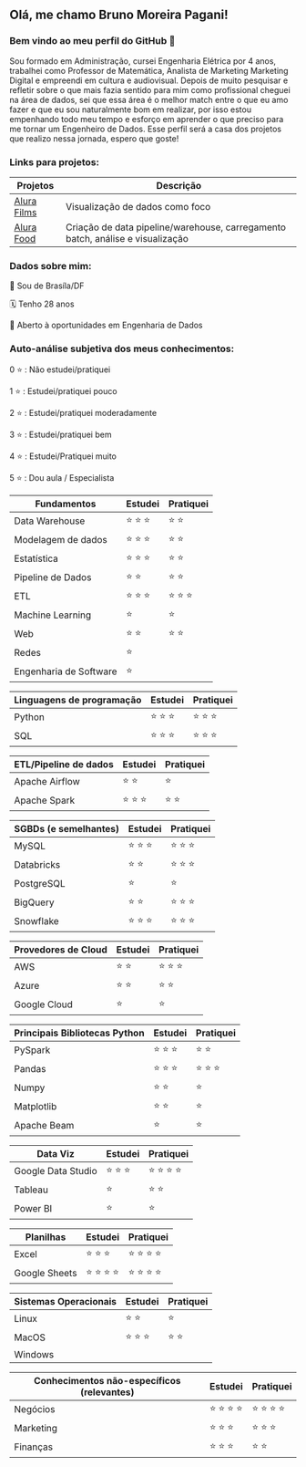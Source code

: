 ## Olá, me chamo Bruno Moreira Pagani!
### Bem vindo ao meu perfil do GitHub 👋

Sou formado em Administração, cursei Engenharia Elétrica por 4 anos, trabalhei como Professor de Matemática, Analista de Marketing Marketing Digital e empreendi em cultura e audiovisual. Depois de muito pesquisar e refletir sobre o que mais fazia sentido para mim como profissional cheguei na área de dados, sei que essa área é o melhor match entre o que eu amo fazer e que eu sou naturalmente bom em realizar, por isso estou empenhando todo meu tempo e esforço em aprender o que preciso para me tornar um Engenheiro de Dados. Esse perfil será a casa dos projetos que realizo nessa jornada, espero que goste!

### Links para projetos:

Projetos | Descrição
-------- | ---------
[Alura Films](https://github.com/brunompagani/challenge-bi-filmes) | Visualização de dados como foco
[Alura Food](https://github.com/brunompagani/challenge-bi-restaurantes-india) | Criação de data pipeline/warehouse, carregamento batch, análise e visualização


### Dados sobre mim:
📍 Sou de Brasíla/DF

🗓 Tenho 28 anos

💼 Aberto à oportunidades em Engenharia de Dados

### Auto-análise subjetiva dos meus conhecimentos:
0 ⭐️ : Não estudei/pratiquei

1 ⭐️ : Estudei/pratiquei pouco

2 ⭐️ : Estudei/pratiquei moderadamente 

3 ⭐️ : Estudei/pratiquei bem

4 ⭐️ : Estudei/Pratiquei muito

5 ⭐️ : Dou aula / Especialista

Fundamentos | Estudei | Pratiquei
----------- | ------- | ----------
Data Warehouse | ⭐️ ⭐️ ⭐️ | ⭐️ ⭐️ 
Modelagem de dados | ⭐️ ⭐️ ⭐️ | ⭐️ ⭐️
Estatística | ⭐️ ⭐️ ⭐️ | ⭐️ ⭐️
Pipeline de Dados | ⭐️ ⭐ | ⭐️ ⭐️
ETL | ⭐️ ⭐️ ⭐️ | ⭐️ ⭐️ ⭐️ 
Machine Learning | ⭐️ | ⭐️ 
Web | ⭐️ ⭐️ | ⭐️ ⭐️ 
Redes | ⭐️ |
Engenharia de Software | ⭐️ |


Linguagens de programação | Estudei | Pratiquei
----------- | ------- | ----------
Python | ⭐️ ⭐️ ⭐️ | ⭐️ ⭐️ ⭐️ 
SQL | ⭐️ ⭐️ ⭐️ | ⭐️ ⭐️ ⭐️ 

ETL/Pipeline de dados | Estudei | Pratiquei
----------- | ------- | ----------
Apache Airflow | ⭐️ ⭐️ | ⭐️ 
Apache Spark | ⭐️ ⭐️ ⭐️ | ⭐️ ⭐️ 

SGBDs (e semelhantes) | Estudei | Pratiquei
----------- | ------- | ----------
MySQL | ⭐️ ⭐️ ⭐️ | ⭐️ ⭐️ ⭐️ 
Databricks | ⭐️ ⭐️ | ⭐️ ⭐️ ⭐️ 
PostgreSQL | ⭐️ | ⭐️ 
BigQuery | ⭐️ ⭐️ | ⭐️ ⭐️ ⭐️ 
Snowflake | ⭐️ ⭐️ ⭐️ | ⭐️ ⭐️ ⭐️ 

Provedores de Cloud | Estudei | Pratiquei
----------- | ------- | ----------
AWS | ⭐️ ⭐️ | ⭐️ ⭐️ ⭐️ 
Azure | ⭐️ ⭐️ | ⭐️ ⭐️ 
Google Cloud | ⭐️ | ⭐️ 

Principais Bibliotecas Python | Estudei | Pratiquei
----------- | ------- | ----------
PySpark | ⭐️ ⭐️ ⭐️ | ⭐️ ⭐️ 
Pandas | ⭐️ ⭐️ ⭐️ | ⭐️ ⭐️ ⭐️ 
Numpy | ⭐️ ⭐ | ⭐️ 
Matplotlib | ⭐️ ⭐️ | ⭐️ 
Apache Beam | ⭐️ | ⭐️ 

Data Viz | Estudei | Pratiquei
----------- | ------- | ----------
Google Data Studio | ⭐️ ⭐️ ⭐️  | ⭐️ ⭐️ ⭐️ ⭐️ 
Tableau | ⭐️ | ⭐️ ⭐️ 
Power BI | ⭐️ | ⭐️ 

Planilhas | Estudei | Pratiquei
----------- | ------- | ----------
Excel | ⭐️ ⭐️ ⭐ | ⭐️ ⭐️ ⭐️ ⭐️ 
Google Sheets | ⭐️ ⭐️ ⭐️ ⭐️ | ⭐️ ⭐️ ⭐️ ⭐️ 

Sistemas Operacionais | Estudei | Pratiquei
----------- | ------- | ----------
Linux | ⭐️ ⭐️ | ⭐️ 
MacOS | ⭐️ ⭐️ ⭐️  | ⭐️ ⭐️ 
Windows |  | 

Conhecimentos não-específicos (relevantes) | Estudei | Pratiquei
----------- | ------- | ----------
Negócios | ⭐️ ⭐️ ⭐️ ⭐️  | ⭐️ ⭐️ ⭐️ ⭐️ 
Marketing | ⭐️ ⭐️ ⭐️  | ⭐️ ⭐️ ⭐️
Finanças | ⭐️ ⭐️ ⭐️  | ⭐️ ⭐️ 

          
<!--
**brunompagani/brunompagani** is a ✨ _special_ ✨ repository because its `README.md` (this file) appears on your GitHub profile.

Here are some ideas to get you started:

- 🔭 I’m currently working on ...
- 🌱 I’m currently learning ...
- 👯 I’m looking to collaborate on ...
- 🤔 I’m looking for help with ...
- 💬 Ask me about ...
- 📫 How to reach me: ...
- 😄 Pronouns: ...
- ⚡ Fun fact: ...
-->
